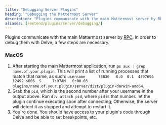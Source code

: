 ```yaml
---
title: "Debugging Server Plugins"
heading: "Debugging the Mattermost Server"
description: "Plugins communicate with the main Mattermost server by RPC. Learn how to debug them."
aliases: [/extend/plugins/server/debugging/]
---
```


Plugins communicate with the main Mattermost server by [RPC](https://github.com/hashicorp/go-plugin). In order to debug them with Delve, a few steps are necessary.
### MacOS
1. After starting the main Mattermost application, run `ps aux | grep name.of.your.plugin`. This will print a list of running processes that match that name, as such: `username      78836   0.0  0.1  4397696  12492 s006  S     7:07AM   0:00.03 plugins/name.of.your.plugin/server/dist/plugin-darwin-amd64`.
2. Grab the `pid`, which is the second number after your username in the output above. Run `dlv attach pid`, where `pid` is that number. let the plugin continue executing soon after connecting; Otherwise, the server will detect it as stopped and attempt to restart it.
3. You're done. You should have access to your plugin's code through Delve and be able to set breakpoints, etc.
